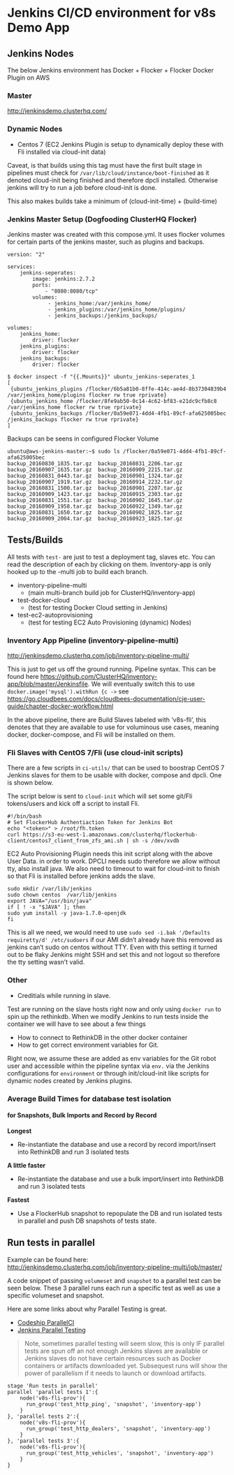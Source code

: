 # Jenkins CI/CD environment for v8s Demo App

## Jenkins Nodes

The below Jenkins environment has Docker + Flocker + Flocker Docker Plugin on AWS

### Master 

http://jenkinsdemo.clusterhq.com/

### Dynamic Nodes
 - Centos 7 (EC2 Jenkins Plugin is setup to dynamically deploy these with Fli installed via cloud-init data)

Caveat, is that builds using this tag must have the first built stage in pipelines must check for `/var/lib/cloud/instance/boot-finished` as it denoted cloud-init being finished and therefore dpcli installed. Otherwise jenkins will try to run a job before cloud-init is done.

This also makes builds take a minimum of (cloud-init-time) + (build-time) 

### Jenkins Master Setup (Dogfooding ClusterHQ Flocker)
Jenkins master was created with this compose.yml. It uses flocker volumes for certain parts of the jenkins master, such as plugins and backups.

```
version: "2"

services:
    jenkins-seperates:
        image: jenkins:2.7.2
        ports:
            - "8080:8080/tcp"
        volumes:
             - jenkins_home:/var/jenkins_home/
             - jenkins_plugins:/var/jenkins_home/plugins/
             - jenkins_backups:/jenkins_backups/

volumes:
    jenkins_home:
        driver: flocker
    jenkins_plugins:
        driver: flocker
    jenkins_backups:
        driver: flocker
```

```
$ docker inspect -f "{{.Mounts}}" ubuntu_jenkins-seperates_1
[
 {ubuntu_jenkins_plugins /flocker/6b5a81b0-8ffe-414c-ae4d-8b37304839b4 /var/jenkins_home/plugins flocker rw true rprivate} 
 {ubuntu_jenkins_home /flocker/8fe9ab50-0c14-4c62-bf83-e21dc9cfb8c8 /var/jenkins_home flocker rw true rprivate} 
 {ubuntu_jenkins_backups /flocker/0a59e071-4dd4-4fb1-89cf-afa625005bec /jenkins_backups flocker rw true rprivate}
]
```

Backups can be seens in configured Flocker Volume
```
ubuntu@aws-jenkins-master:~$ sudo ls /flocker/0a59e071-4dd4-4fb1-89cf-afa625005bec
backup_20160830_1835.tar.gz  backup_20160831_2206.tar.gz  backup_20160907_1635.tar.gz  backup_20160909_2215.tar.gz
backup_20160831_0443.tar.gz  backup_20160901_1324.tar.gz  backup_20160907_1919.tar.gz  backup_20160914_2232.tar.gz
backup_20160831_1500.tar.gz  backup_20160901_2207.tar.gz  backup_20160909_1423.tar.gz  backup_20160915_2303.tar.gz
backup_20160831_1551.tar.gz  backup_20160902_1645.tar.gz  backup_20160909_1958.tar.gz  backup_20160922_1349.tar.gz
backup_20160831_1650.tar.gz  backup_20160902_1825.tar.gz  backup_20160909_2004.tar.gz  backup_20160923_1825.tar.gz
```

## Tests/Builds
All tests with `test-` are just to test a deployment tag, slaves etc. You can read the description of each by clicking on them. Inventory-app is only hooked up to the -multi job to build each branch.
   
- inventory-pipeline-multi
  - (main multi-branch build job for ClusterHQ/inventory-app)
- test-docker-cloud
  - (test for testing Docker Cloud setting in Jenkins)
- test-ec2-autoprovisioning
  - (test for testing EC2 Auto Provisioning (dynamic) Nodes)

 
### Inventory App Pipeline (inventory-pipeline-multi)

http://jenkinsdemo.clusterhq.com/job/inventory-pipeline-multi/ 

This is just to get us off the ground running. Pipeline syntax. This can be found here https://github.com/ClusterHQ/inventory-app/blob/master/Jenkinsfile. We will eventually switch this to use `docker.image('mysql').withRun {c ->` see https://go.cloudbees.com/docs/cloudbees-documentation/cje-user-guide/chapter-docker-workflow.html 

In the above pipeline, there are Build Slaves labeled with ‘v8s-fli’, this denotes that they are available to use for voluminous use cases, meaning docker, docker-compose, and Fli will be installed on them.

### Fli Slaves with CentOS 7/Fli (use cloud-init scripts)

There are a few scripts in `ci-utils/` that can be used to boostrap CentOS 7 Jenkins slaves for them to be usable with docker, compose and dpcli. One is shown below.

The script below is sent to `cloud-init` which will set some git/Fli tokens/users and kick off a script to install Fli.

```
#!/bin/bash
# Set FlockerHub Authentiaction Token for Jenkins Bot
echo "<token>" > /root/fh.token
curl https://s3-eu-west-1.amazonaws.com/clusterhq/flockerhub-client/centos7_client_from_zfs_ami.sh | sh -s /dev/xvdb
```

EC2 Auto Provisioning Plugin needs this init script along with the above User Data. in order to work. DPCLI needs sudo therefore we allow without tty, also install java. We also need to timeout to wait for cloud-init to finish so that Fli is installed before jenkins adds the slave.

```
sudo mkdir /var/lib/jenkins
sudo chown centos  /var/lib/jenkins
export JAVA="/usr/bin/java"
if [ ! -x "$JAVA" ]; then
sudo yum install -y java-1.7.0-openjdk
fi
```

This is all we need, we would need to use `sudo sed -i.bak '/Defaults    requiretty/d' /etc/sudoers` if our AMI didn’t already have this removed as jenkins can’t sudo on centos without TTY. Even with this setting it turned out to be flaky Jenkins might SSH and set this and not logout so therefore the tty setting wasn’t valid.

### Other

 - Creditials while running in slave.

Test are running on the slave hosts right now and only using `docker run` to spin up the rethinkdb.
When we modify Jenkins to run tests inside the container we will have to see about a few things
 - How to connect to RethinkDB in the other docker container
 - How to get correct environment variables for Git.

Right now, we assume these are added as env variables for the Git robot user and accessible within the pipeline syntax via `env.` via the Jenkins configurations for `environment` or through init/cloud-init like scripts for dynamic nodes created by Jenkins plugins.


### Average Build Times for database test isolation

#### for Snapshots, Bulk Imports and Record by Record

**Longest**
 - Re-instantiate the database and use a record by record import/insert into RethinkDB and run 3 isolated tests

**A little faster**
 - Re-instantiate the database and use  a bulk import/insert into RethinkDB and run 3 isolated tests

**Fastest**
 - Use a FlockerHub snapshot to repopulate the DB and run isolated tests in parallel and push DB snapshots of tests state.

## Run tests in parallel

Example can be found here: http://jenkinsdemo.clusterhq.com/job/inventory-pipeline-multi/job/master/

A code snippet of passing `volumeset` and `snapshot` to a parallel test can be seen below. These 3 parallel runs each run a specific test as well as use a specific volumeset and snapshot.

Here are some links about why Parallel Testing is great.

- [Codeship ParallelCI](https://codeship.com/features/parallelci)
- [Jenkins Parallel Testing](https://www.cloudbees.com/blog/parallelism-and-distributed-builds-jenkins)

> Note, sometimes parallel testing will seem slow, this is only IF parallel tests are spun off an not enough Jenkins slaves are available or Jenkins slaves do not have certain resources such as Docker containers or artifacts downloaded yet. Subsequest runs will show the power of parallelism if it needs to launch or download artifacts.

```
stage 'Run tests in parallel'
parallel 'parallel tests 1':{
    node('v8s-fli-prov'){
      run_group('test_http_ping', 'snapshot', 'inventory-app')
    }
}, 'parallel tests 2':{
    node('v8s-fli-prov'){
      run_group('test_http_dealers', 'snapshot', 'inventory-app')
    }
}, 'parallel tests 3':{
    node('v8s-fli-prov'){
      run_group('test_http_vehicles', 'snapshot', 'inventory-app')
    }
}
```
